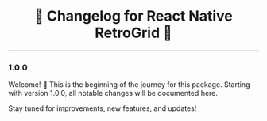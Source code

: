 <div align="center">
  <h1>🚀 Changelog for React Native RetroGrid 👾</h1>
</div>

___

### 1.0.0

Welcome! 🎉
This is the beginning of the journey for this package. Starting with version 1.0.0, all notable changes will be documented here.

Stay tuned for improvements, new features, and updates!
